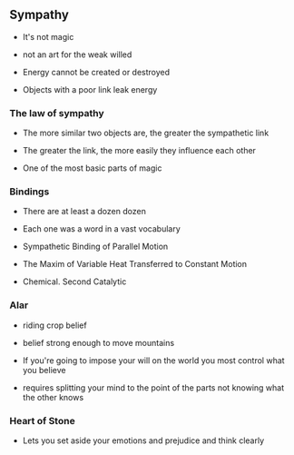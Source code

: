 ## Sympathy

* It's not magic

* not an art for the weak willed


* Energy cannot be created or destroyed

* Objects with a poor link leak energy


### The law of sympathy

* The more similar two objects are, the greater the sympathetic link

* The greater the link, the more easily they influence each other

* One of the most basic parts of magic


### **Bindings**

* There are at least a dozen dozen

* Each one was a word in a vast vocabulary

* Sympathetic Binding of Parallel Motion

* The Maxim of Variable Heat Transferred to Constant Motion

* Chemical. Second Catalytic


### Alar

* riding crop belief

* belief strong enough to move mountains

* If you're going to impose your will on the world you most control what you believe

* requires splitting your mind to the point of the parts not knowing what the other knows


### Heart of Stone

* Lets you set aside your emotions and prejudice and think clearly

